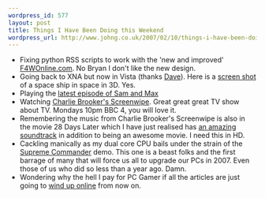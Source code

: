 ```yaml
--- 
wordpress_id: 577
layout: post
title: Things I Have Been Doing this Weekend
wordpress_url: http://www.johng.co.uk/2007/02/10/things-i-have-been-doing-this-weekend/
---
```


*	Fixing python RSS scripts to work with the 'new and improved' <a href="http://www.johng.co.uk">F4WOnline.com</a>. No Bryan I don't like the new design.
*	Going back to XNA but now in Vista (thanks <a href="http://letskilldave.com/archive/2007/02/08/Getting-XNA-Game-Studio-Express-to-run-in-Windows-Vista.aspx">Dave</a>). Here is a <a href="http://www.johng.co.uk/wp-content/uploads/2007/02/capture.PNG">screen shot</a> of a space ship in space in 3D. Yes.
*	Playing the <a href="http://www.telltalegames.com/samandmax/meatball">latest episode of Sam and Max</a>
*	Watching <a href="http://www.bbc.co.uk/bbcfour/features/screen-wipe.shtml">Charlie Brooker's Screenwipe</a>. Great great great TV show about TV. Mondays 10pm BBC 4, you will love it.
*	Remembering the music from Charlie Brooker's Screenwipe is also in the movie 28 Days Later which I have just realised has <a href="http://www.amazon.co.uk/28-Days-Later-Original-Soundtrack/dp/B000077KQB/sr=8-1/qid=1171151086/ref=pd_ka_1/203-9414138-4393520?ie=UTF8&s=music">an amazing soundtrack</a> in addition to being an awesome movie. I need this in HD.
*	Cackling manically as my dual core CPU bails under the strain of the <a href="http://www.supremecommander.com/">Supreme Commander</a> demo. This one is a beast folks and the first barrage of many that will force us all to upgrade our PCs in 2007. Even those of us who did so less than a year ago. Damn.
*	Wondering why the hell I pay for PC Gamer if all the articles are just going to <a href="http://www.computerandvideogames.com/sites/pcgamer/">wind up online</a> from now on.
